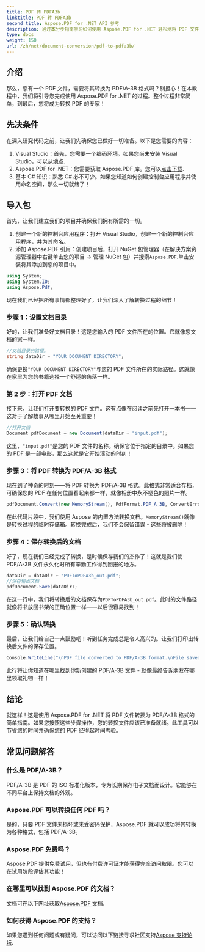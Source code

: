 ```yaml
---
title: PDF 转 PDFA3b
linktitle: PDF 转 PDFA3b
second_title: Aspose.PDF for .NET API 参考
description: 通过本分步指南学习如何使用 Aspose.PDF for .NET 轻松地将 PDF 文件转换为 PDF/A-3B 格式。
type: docs
weight: 150
url: /zh/net/document-conversion/pdf-to-pdfa3b/
---
```

## 介绍

那么，您有一个 PDF 文件，需要将其转换为 PDF/A-3B 格式吗？别担心！在本教程中，我们将引导您完成使用 Aspose.PDF for .NET 的过程。整个过程非常简单，到最后，您将成为转换 PDF 的专家！

## 先决条件

在深入研究代码之前，让我们先确保您已做好一切准备。以下是您需要的内容：

1. Visual Studio：首先，您需要一个编码环境。如果您尚未安装 Visual Studio，可以从[地点](https://visualstudio.microsoft.com/).
2. Aspose.PDF for .NET：您需要获取 Aspose.PDF 库。您可以[点击下载](https://releases.aspose.com/pdf/net/).
3. 基本 C# 知识：熟悉 C# 必不可少。如果您知道如何创建控制台应用程序并使用命名空间，那么一切就绪了！

## 导入包

首先，让我们建立我们的项目并确保我们拥有所需的一切。

1. 创建一个新的控制台应用程序：打开 Visual Studio，创建一个新的控制台应用程序，并为其命名。
2. 添加 Aspose.PDF 引用：创建项目后，打开 NuGet 包管理器（在解决方案资源管理器中右键单击您的项目 -> 管理 NuGet 包）并搜索`Aspose.PDF`.单击安装将其添加到您的项目中。

```csharp
using System;
using System.IO;
using Aspose.Pdf;
```

现在我们已经把所有事情都整理好了，让我们深入了解转换过程的细节！

### 步骤 1：设置文档目录

好的，让我们准备好文档目录！这是您输入的 PDF 文件所在的位置。它就像您文档的家一样。

```csharp
//文档目录的路径。
string dataDir = "YOUR DOCUMENT DIRECTORY";
```

确保更换`"YOUR DOCUMENT DIRECTORY"`与您的 PDF 文件所在的实际路径。这就像在家里为您的书籍选择一个舒适的角落一样。 

### 第 2 步：打开 PDF 文档

接下来，让我们打开要转换的 PDF 文件。这有点像在阅读之前先打开一本书——这对于了解故事从哪里开始至关重要！

```csharp
//打开文档
Document pdfDocument = new Document(dataDir + "input.pdf");
```

这里，`"input.pdf"`是您的 PDF 文件的名称。确保它位于指定的目录中。如果您的 PDF 是一部电影，那么这就是它开始滚动的时刻！

### 步骤 3：将 PDF 转换为 PDF/A-3B 格式

现在到了神奇的时刻——将 PDF 转换为 PDF/A-3B 格式。此格式非常适合存档，可确保您的 PDF 在任何位置看起来都一样，就像相册中永不褪色的照片一样。

```csharp
pdfDocument.Convert(new MemoryStream(), PdfFormat.PDF_A_3B, ConvertErrorAction.Delete);
```

在此代码片段中，我们使用 Aspose 的内置方法转换文档。`MemoryStream()`就像是转换过程的临时存储箱。转换完成后，我们不会保留错误 - 这些将被删除！

### 步骤 4：保存转换后的文档

好了，现在我们已经完成了转换，是时候保存我们的杰作了！这就是我们使 PDF/A-3B 文件永久化时所有辛勤工作得到回报的地方。

```csharp
dataDir = dataDir + "PDFToPDFA3b_out.pdf";
//保存输出文档
pdfDocument.Save(dataDir);
```

在这一行中，我们将转换后的文档保存为`PDFToPDFA3b_out.pdf`。此时的文件路径就像将书放回书架的正确位置一样——以后很容易找到！

### 步骤 5：确认转换

最后，让我们给自己一点鼓励吧！听到任务完成总是令人高兴的。让我们打印出转换后文件的保存位置。

```csharp
Console.WriteLine("\nPDF file converted to PDF/A-3B format.\nFile saved at " + dataDir);
```

此行将让你知道在哪里找到你新创建的 PDF/A-3B 文件 - 就像最终告诉朋友在哪里领取礼物一样！

## 结论

就这样！这是使用 Aspose.PDF for .NET 将 PDF 文件转换为 PDF/A-3B 格式的简单指南。如果您按照这些步骤操作，您的转换文件应该已准备就绪。此工具可以节省您的时间并确保您的 PDF 经得起时间考验。

## 常见问题解答

### 什么是 PDF/A-3B？
PDF/A-3B 是 PDF 的 ISO 标准化版本，专为长期保存电子文档而设计。它能够在不同平台上保持文档的外观。

### Aspose.PDF 可以转换任何 PDF 吗？
是的，只要 PDF 文件未损坏或未受密码保护，Aspose.PDF 就可以成功将其转换为各种格式，包括 PDF/A-3B。

### Aspose.PDF 免费吗？
Aspose.PDF 提供免费试用，但也有付费许可证才能获得完全访问权限。您可以在试用阶段评估其功能！

### 在哪里可以找到 Aspose.PDF 的文档？
文档可在以下网址获取[Aspose.PDF 文档](https://reference.aspose.com/pdf/net/).

### 如何获得 Aspose.PDF 的支持？
如果您遇到任何问题或有疑问，可以访问以下链接寻求社区支持[Aspose 支持论坛](https://forum.aspose.com/c/pdf/10).